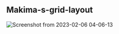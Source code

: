 ## Makima-s-grid-layout
![Screenshot from 2023-02-06 04-06-13](https://user-images.githubusercontent.com/84579087/216851189-13f925c4-cd6b-4c9d-9f45-5737cc85b147.png)

